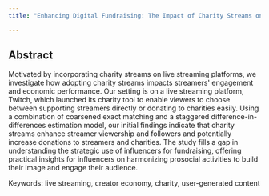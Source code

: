 ```yaml
---
title: "Enhancing Digital Fundraising: The Impact of Charity Streams on Streamer Engagement and Donor Behavior"

---
```


Abstract
---
Motivated by incorporating charity streams on live streaming platforms, we investigate how adopting charity streams impacts streamers' engagement and economic performance. Our setting is on a live streaming platform, Twitch, which launched its charity tool to enable viewers to choose between supporting streamers directly or donating to charities easily. Using a combination of coarsened exact matching and a staggered difference-in-differences estimation model, our initial findings indicate that charity streams enhance streamer viewership and followers and potentially increase donations to streamers and charities. The study fills a gap in understanding the strategic use of influencers for fundraising, offering practical insights for influencers on harmonizing prosocial activities to build their image and engage their audience.

Keywords: live streaming, creator economy, charity, user-generated content


